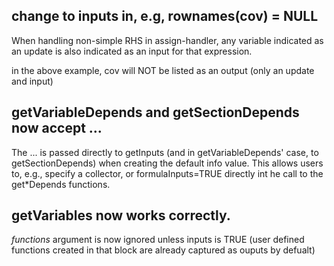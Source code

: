 ## change to inputs in, e.g, rownames(cov) = NULL

When handling non-simple RHS in assign-handler, any variable indicated as an
update is also indicated as an input for that expression.

in the above example, cov will NOT be listed as an output (only an update and input)


## getVariableDepends and getSectionDepends now accept ...

The ... is passed directly to getInputs (and in getVariableDepends'
case, to getSectionDepends) when creating the default info value. This
allows users to, e.g., specify a collector, or formulaInputs=TRUE
directly int he call to the get*Depends functions.

## getVariables now works correctly.

*functions* argument is now ignored unless inputs is TRUE (user defined
functions created in that block are already captured as ouputs by
defualt)

